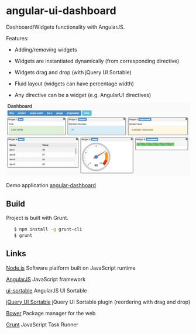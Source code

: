 angular-ui-dashboard
=================

Dashboard/Widgets functionality with AngularJS.

 Features:

 - Adding/removing widgets

 - Widgets are instantiated dynamically (from corresponding directive)

 - Widgets drag and drop (with jQuery UI Sortable)

 - Fluid layout (widgets can have percentage width)

 - Any directive can be a widget (e.g. AngularUI directives)

![AngularJS Dashboard](docs/AngularJSDashboard.png "AngularJS Dashboard")

Demo application [angular-dashboard](https://github.com/nickholub/angular-dashboard)

## Build

 Project is built with Grunt.

 ``` bash
    $ npm install -g grunt-cli
    $ grunt
 ```

## Links

[Node.js](http://nodejs.org/) Software platform built on JavaScript runtime

[AngularJS](http://angularjs.org/) JavaScript framework

[ui-sortable](https://github.com/angular-ui/ui-sortable) AngularJS UI Sortable

[jQuery UI Sortable](http://jqueryui.com/sortable/) jQuery UI Sortable plugin (reordering with drag and drop)

[Bower](http://bower.io/) Package manager for the web

[Grunt](http://gruntjs.com/) JavaScript Task Runner